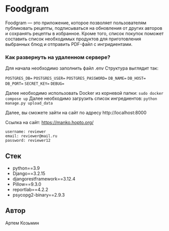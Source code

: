 
# Foodgram

Foodgram — это приложение, которое позволяет пользователям публиковать рецепты, подписываться на обновления от других авторов и сохранять рецепты в избранное. Кроме того, список покупок поможет составить список необходимых продуктов для приготовления выбранных блюд и отправить PDF-файл с ингридиентами.

### Как развернуть на удаленном сервере?

Для начала необходимо заполнить файл .env
Структура выглядит так:

``
POSTGRES_DB=
``
``
POSTGRES_USER=
``
``
POSTGRES_PASSWORD=
``
``
DB_NAME=
``
``
DB_HOST=
``
``
DB_PORT=
``
``
SECRET_KEY=
``
``
DEBUG=
``

Далее необходимо использовать Docker из корневой папки:
``
sudo docker compose up
``
Далее необходимо загрузить список ингредиентов:
``
python manage.py upload_data
``

Далее, вы сможете зайти на сайт по адресу http://localhost:8000

Ссылка на сайт: https://manko.hopto.org/
```
username: reviewer
email: reviewer@mail.ru
password: reviewer12
```

## Стек
- python==3.9
- Django==3.2.15
- djangorestframework==3.12.4
- Pillow==9.3.0
- reportlab==4.2.2
- psycopg2-binary==2.9.3
## Автор
Артем Козьмин